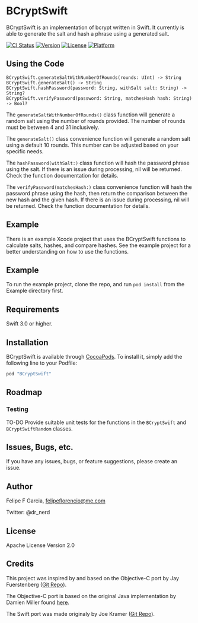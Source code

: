 # BCryptSwift

BCryptSwift is an implementation of bcrypt written in Swift. It currently is able to generate the salt and hash a phrase using a generated salt.


[![CI Status](http://img.shields.io/travis/fatface/BCryptSwift.svg?style=flat)](https://travis-ci.org/fatface/BCryptSwift)
[![Version](https://img.shields.io/cocoapods/v/BCryptSwift.svg?style=flat)](http://cocoapods.org/pods/BCryptSwift)
[![License](https://img.shields.io/cocoapods/l/BCryptSwift.svg?style=flat)](http://cocoapods.org/pods/BCryptSwift)
[![Platform](https://img.shields.io/cocoapods/p/BCryptSwift.svg?style=flat)](http://cocoapods.org/pods/BCryptSwift)

## Using the Code

```
BCryptSwift.generateSaltWithNumberOfRounds(rounds: UInt) -> String
BCryptSwift.generateSalt() -> String
BCryptSwift.hashPassword(password: String, withSalt salt: String) -> String?
BCryptSwift.verifyPassword(password: String, matchesHash hash: String) -> Bool?
```

The `generateSaltWithNumberOfRounds()` class function will generate a random salt using the number of rounds provided. The number of rounds must be between 4 and 31 inclusively.

The `generateSalt()` class convenience function will generate a random salt using a default 10 rounds. This number can be adjusted based on your specific needs.

The `hashPassword(withSalt:)` class function will hash the password phrase using the salt. If there is an issue during processing, nil will be returned. Check the function documentation for details.

The `verifyPassword(matchesHash:)` class convenience function will hash the password phrase using the hash, then return the comparison between the new hash and the given hash. If there is an issue during processing, nil will be returned. Check the function documentation for details.

## Example

There is an example Xcode project that uses the BCryptSwift functions to calculate salts, hashes, and compare hashes. See the example project for a better understanding on how to use the functions.

## Example

To run the example project, clone the repo, and run `pod install` from the Example directory first.

## Requirements

Swift 3.0 or higher.

## Installation

BCryptSwift is available through [CocoaPods](http://cocoapods.org). To install
it, simply add the following line to your Podfile:

```ruby
pod "BCryptSwift"
```

## Roadmap

### Testing

TO-DO
Provide suitable unit tests for the functions in the `BCryptSwift` and `BCryptSwiftRandom` classes.

## Issues, Bugs, etc.

If you have any issues, bugs, or feature suggestions, please create an issue.

## Author

Felipe F Garcia, felipeflorencio@me.com

Twitter: @dr_nerd

## License

Apache License Version 2.0

## Credits

This project was inspired by and based on the Objective-C port by Jay Fuerstenberg ([Git Repo](https://github.com/jayfuerstenberg/JFCommon)).

The Objective-C port is based on the original Java implementation by Damien Miller found [here](http://www.mindrot.org/projects/jBCrypt/).

The Swift port was made originaly by Joe Kramer ([Git Repo](https://github.com/meanjoe45/JKBCrypt)).
